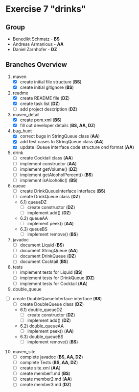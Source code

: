 # Exercise 7 "drinks"

## Group
- Benedikt Schmatz - **BS**
- Andreas Armanious - **AA**
- Daniel Zarnhofer - **DZ**

## Branches Overview

1) maven
    - [x] create initial file structure (**BS**)
    - [x] create initial gitignore (**BS**)
2) readme
    - [x] create README file (**DZ**)
    - [x] create task list (**DZ**)
    - [ ] add project description (**DZ**)
3) maven_detail
    - [x] create pom.xml (**BS**)
    - [x] fill out developer details (**BS, AA, DZ**)
4) bug_hunt
    - [x] correct bugs in StringQueue class (**AA**)
    - [x] add test cases to StringQueue class (**AA**)
    - [x] update IQueue interface code structure ond format (**AA**)
5) drink
    - [ ] create Cocktail class (**AA**)
    - [ ] implement constructor (**AA**)
    - [ ] implement getVolume() (**DZ**)
    - [ ] implement getAlcoholPercent() (**BS**)
    - [ ] implement isAlcoholic() (**BS**)
6) queue
    - [ ] create DrinkQueueInterface interface (**BS**)
    - [ ] create DrinkQueue class (**DZ**)
   - 6.1) queueDZ
     - [ ] create constructor (**DZ**)
     - [ ] implement add() (**DZ**)
   - 6.2) queueAA
     - [ ] implement peek() (**AA**)
   - 6.3) queueBS
     - [ ] implement remove() (**BS**)
7) javadoc
    - [ ] document Liquid (**BS**)
    - [ ] document StringQueue (**AA**)
    - [ ] document DrinkQueue (**DZ**)
    - [ ] document Cocktail (**BS**)
8) tests
    - [ ] implement tests for Liquid (**BS**)
    - [ ] implement tests for DrinkQueue (**DZ**)
    - [ ] implement tests for Cocktail (**AA**)
9) double_queue
- [ ] create DoubleQueueInterface interface (**BS**)
    - [ ] create DoubleQueue class (**DZ**)
    - 6.1) double_queueDZ
        - [ ] create constructor (**DZ**)
        - [ ] implement add() (**DZ**)
    - 6.2) double_queueAA
        - [ ] implement peek() (**AA**)
    - 6.3) double_queueBS
        - [ ] implement remove() (**BS**)
10) maven_site
    - [ ] complete javadoc (**BS, AA, DZ**)
    - [ ] complete Tests (**BS, AA, DZ**)
    - [ ] create site.xml (**AA**)
    - [ ] create member1.md (**BS**)
    - [ ] create member2.md (**AA**)
    - [ ] create member3.md (**DZ**)
